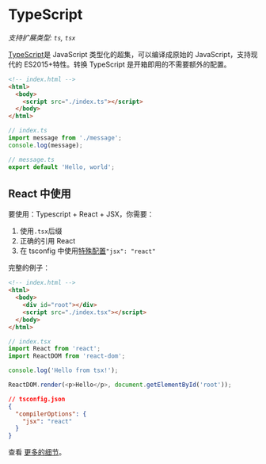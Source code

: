 # TypeScript

_支持扩展类型: `ts`, `tsx`_

[TypeScript](https://www.typescriptlang.org/)是 JavaScript 类型化的超集，可以编译成原始的 JavaScript，支持现代的 ES2015+特性。转换 TypeScript 是开箱即用的不需要额外的配置。

```html
<!-- index.html -->
<html>
  <body>
    <script src="./index.ts"></script>
  </body>
</html>
```

```typescript
// index.ts
import message from './message';
console.log(message);
```

```typescript
// message.ts
export default 'Hello, world';
```

## React 中使用

要使用：Typescript + React + JSX，你需要：

1. 使用`.tsx`后缀
2. 正确的引用 React
3. 在 tsconfig 中使用[特殊配置](https://www.typescriptlang.org/docs/handbook/jsx.html)`"jsx": "react"`

完整的例子：

```html
<!-- index.html -->
<html>
  <body>
    <div id="root"></div>
    <script src="./index.tsx"></script>
  </body>
</html>
```

```typescript
// index.tsx
import React from 'react';
import ReactDOM from 'react-dom';

console.log('Hello from tsx!');

ReactDOM.render(<p>Hello</p>, document.getElementById('root'));
```

```json
// tsconfig.json
{
  "compilerOptions": {
    "jsx": "react"
  }
}
```

查看 [更多的细节](https://github.com/parcel-bundler/parcel/issues/1199)。
